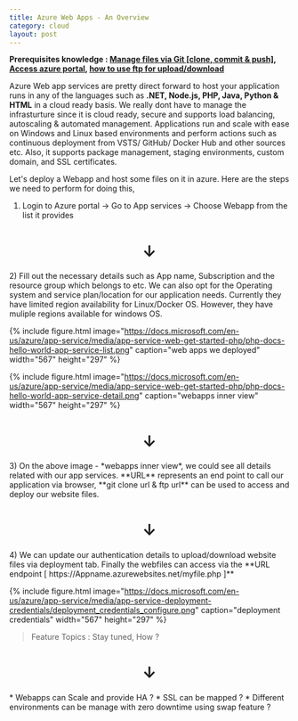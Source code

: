 ```yaml
---
title: Azure Web Apps - An Overview
category: cloud
layout: post
---
```


**Prerequisites knowledge : [Manage files via Git [clone, commit & push]](https://services.github.com/on-demand/downloads/github-git-cheat-sheet/ ),  [Access azure portal](https://azure.microsoft.com/en-in/services/app-service/), [how to use ftp for upload/download](https://wiki.filezilla-project.org/Using)** 


Azure Web app services are pretty direct forward to host your application runs in any of the languages such as **.NET, Node.js, PHP, Java, Python & HTML** in a cloud ready basis. We really dont have to manage the infrasturture since it is cloud ready, secure and supports load balancing, autoscaling & automated management. Applications run and scale with ease on Windows and Linux based environments and perform actions such as continuous deployment from VSTS/ GitHub/ Docker Hub and other sources etc. Also, it supports package management, staging environments, custom domain, and SSL certificates.

Let's deploy a Webapp and host some files on it in azure. Here are the steps we need to perform for doing this,

1) Login to Azure portal -> Go to App services -> Choose Webapp from the list it provides
<center><h1>&darr;</h1></center>
2) Fill out the necessary details such as App name, Subscription and the resource group which belongs to etc. We can also opt for the Operating system and service plan/location for our application needs. Currently they have limited region availability for Linux/Docker OS. However, they have muliple regions available for windows OS.

   {% include figure.html image="https://docs.microsoft.com/en-us/azure/app-service/media/app-service-web-get-started-php/php-docs-hello-world-app-service-list.png" caption="web apps we deployed" width="567" height="297" %}


   {% include figure.html image="https://docs.microsoft.com/en-us/azure/app-service/media/app-service-web-get-started-php/php-docs-hello-world-app-service-detail.png" caption="webapps inner view" width="567" height="297" %}  
<center><h1>&darr;</h1></center>
3) On the above image - *webapps inner view*, we could see all details related with our app services. **URL** represents an end point to call our application via browser, **git clone url & ftp url** can be used to access and deploy our website files.
<center><h1>&darr;</h1></center>
4) We can update our authentication details to upload/download website files via deployment tab. Finally the webfiles can access via the **URL endpoint [ https://Appname.azurewebsites.net/myfile.php ]**

{% include figure.html image="https://docs.microsoft.com/en-us/azure/app-service/media/app-service-deployment-credentials/deployment_credentials_configure.png" caption="deployment credentials" width="567" height="297" %}

 
> Feature Topics : Stay tuned, How ?
<center><h1>&darr;</h1></center>
* Webapps can Scale and provide HA ?
* SSL can be mapped ?
* Different environments can be manage with zero downtime using swap feature ?

